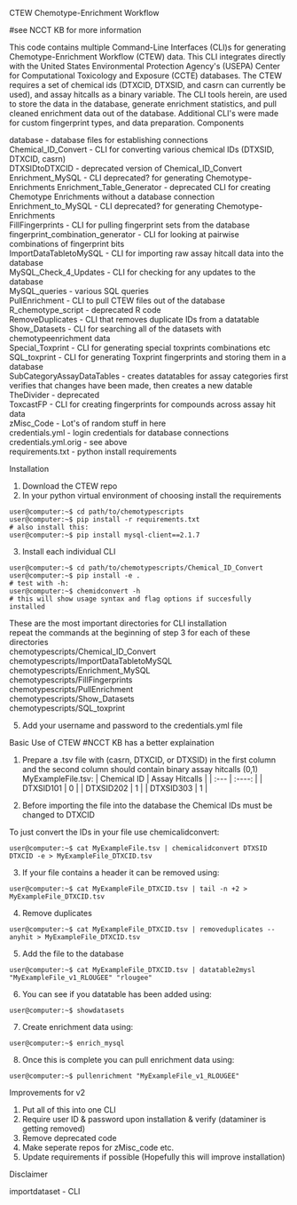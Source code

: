CTEW
Chemotype-Enrichment Workflow

#see NCCT KB for more information

This code contains multiple Command-Line Interfaces (CLI)s for generating Chemotype-Enrichment Workflow (CTEW) data. This CLI integrates directly with the United States Environmental Protection Agency's (USEPA) Center for Computational Toxicology and Exposure (CCTE) databases. The CTEW requires a set of chemical ids (DTXCID, DTXSID, and casrn can currently be used), and assay hitcalls as a binary variable. The CLI tools herein, are used to store the data in the database, generate enrichment statistics, and pull cleaned enrichment data out of the database. Additional CLI's were made for custom fingerprint types, and data preparation.
Components

database - database files for establishing connections  
Chemical_ID_Convert - CLI for converting various chemical IDs (DTXSID, DTXCID, casrn)  
DTXSIDtoDTXCID - deprecated version of Chemical_ID_Convert  
Enrichment_MySQL - CLI deprecated? for generating Chemotype-Enrichments 
Enrichment_Table_Generator - deprecated CLI for creating Chemotype Enrichments without a database connection  
Enrichment_to_MySQL - CLI deprecated? for generating Chemotype-Enrichments  
FillFingerprints - CLI for pulling fingerprint sets from the database  
fingerprint_combination_generator - CLI for looking at pairwise combinations of fingerprint bits  
ImportDataTabletoMySQL - CLI for importing raw assay hitcall data into the database  
MySQL_Check_4_Updates - CLI for checking for any updates to the database  
MySQL_queries - various SQL queries  
PullEnrichment - CLI to pull CTEW files out of the database  
R_chemotype_script - deprecated R code  
RemoveDuplicates - CLI that removes duplicate IDs from a datatable  
Show_Datasets - CLI for searching all of the datasets with chemotypeenrichment data  
Special_Toxprint - CLI for generating special toxprints combinations etc  
SQL_toxprint - CLI for generating Toxprint fingerprints and storing them in a database  
SubCategoryAssayDataTables - creates datatables for assay categories first verifies that changes have been made, then creates a new datable  
TheDivider - deprecated  
ToxcastFP - CLI for creating fingerprints for compounds across assay hit data  
zMisc_Code - Lot's of random stuff in here  
credentials.yml - login credentials for database connections  
credentials.yml.orig - see above  
requirements.txt - python install requirements  

Installation
1. Download the CTEW repo  
2. In your python virtual environment of choosing install the requirements  
```console
user@computer:~$ cd path/to/chemotypescripts  
user@computer:~$ pip install -r requirements.txt  
# also install this:
user@computer:~$ pip install mysql-client==2.1.7  
```
3. Install each individual CLI
```console
user@computer:~$ cd path/to/chemotypescripts/Chemical_ID_Convert  
user@computer:~$ pip install -e .  
# test with -h:
user@computer:~$ chemidconvert -h  
# this will show usage syntax and flag options if succesfully installed
```
These are the most important directories for CLI installation  
repeat the commands at the beginning of step 3 for each of these directories  
chemotypescripts/Chemical_ID_Convert  
chemotypescripts/ImportDataTabletoMySQL  
chemotypescripts/Enrichment_MySQL  
chemotypescripts/FillFingerprints  
chemotypescripts/PullEnrichment   
chemotypescripts/Show_Datasets  
chemotypescripts/SQL_toxprint  

5. Add your username and password to the credentials.yml file  

Basic Use of CTEW
#NCCT KB has a better explaination
1. Prepare a .tsv file with (casrn, DTXCID, or DTXSID) in the first column and the second column should contain binary assay hitcalls (0,1)
MyExampleFile.tsv:
| Chemical ID      | Assay Hitcalls | 
| :---        |    :----:   |
| DTXSID101 | 0 |
| DTXSID202 | 1 |
| DTXSID303 | 1 |

2. Before importing the file into the database the Chemical IDs must be changed to DTXCID

To just convert the IDs in your file use chemicalidconvert:

```console
user@computer:~$ cat MyExampleFile.tsv | chemicalidconvert DTXSID DTXCID -e > MyExampleFile_DTXCID.tsv
```
3. If your file contains a header it can be removed using:

```console
user@computer:~$ cat MyExampleFile_DTXCID.tsv | tail -n +2 > MyExampleFile_DTXCID.tsv
```

4. Remove duplicates

```console
user@computer:~$ cat MyExampleFile_DTXCID.tsv | removeduplicates --anyhit > MyExampleFile_DTXCID.tsv
```

5. Add the file to the database

```console
user@computer:~$ cat MyExampleFile_DTXCID.tsv | datatable2mysl "MyExampleFile_v1_RLOUGEE" "rlougee"
```

6. You can see if you datatable has been added using:
```console
user@computer:~$ showdatasets
```

7. Create enrichment data using:
```console
user@computer:~$ enrich_mysql
```

8. Once this is complete you can pull enrichment data using:
```console
user@computer:~$ pullenrichment "MyExampleFile_v1_RLOUGEE"
```

Improvements for v2
1. Put all of this into one CLI
2. Require user ID & password upon installation & verify (dataminer is getting removed)
3. Remove deprecated code
4. Make seperate repos for zMisc_code etc.
5. Update requirements if possible (Hopefully this will improve installation)


Disclaimer

importdataset - CLI
